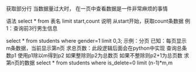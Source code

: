 获取部分行
当数据量过大时， 在一页中查看数据是一件非常麻烦的事情

语法
select * from 表名 limit start,count
说明
从start开始，获取count条数据
例1：查询前3行男生信息

select * from students where gender=1 limit 0,3;
示例：分页
已知：每页显示m条数据，当前显示第n页
求总页数：此段逻辑后面会在python中实现
查询总条数p1
使用p1除以m得到p2
如果整除则p2为总数页
如果不整除则p2+1为总页数
求第n页的数据
select * from students where is_delete=0 limit (n-1)*m,m